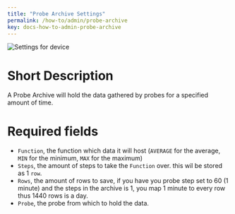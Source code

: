 ```yaml
---
title: "Probe Archive Settings"
permalink: /how-to/admin/probe-archive
key: docs-how-to-admin-probe-archive
---
```


![Settings for device](/fireping/assets/images/probe_archive_settings.png)

# Short Description
A Probe Archive will hold the data gathered by probes for a specified amount of time.

# Required fields
- `Function`, the function which data it will host (`AVERAGE` for the average, `MIN` for the minimum, `MAX` for the maximum)
- `Steps`, the amount of steps to take the `Function` over. this wil be stored as 1 `row`.
- `Rows`, the amount of rows to save, if you have you probe step set to 60 (1 minute) and the steps in the archive is 1, you map 1 minute to every row thus 1440 rows is a day.
- `Probe`, the probe from which to hold the data.